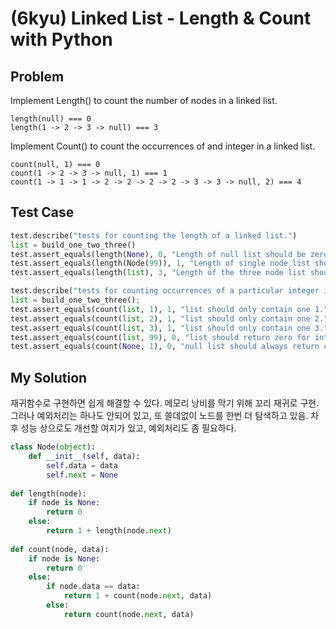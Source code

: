 # (6kyu) Linked List - Length & Count with Python

## Problem 

Implement Length() to count the number of nodes in a linked list.

```
length(null) === 0
length(1 -> 2 -> 3 -> null) === 3
```

Implement Count() to count the occurrences of and integer in a linked list.

```
count(null, 1) === 0
count(1 -> 2 -> 3 -> null, 1) === 1
count(1 -> 1 -> 1 -> 2 -> 2 -> 2 -> 2 -> 3 -> 3 -> null, 2) === 4
```

## Test Case

```python
test.describe("tests for counting the length of a linked list.")
list = build_one_two_three()
test.assert_equals(length(None), 0, "Length of null list should be zero.")
test.assert_equals(length(Node(99)), 1, "Length of single node list should be one.")
test.assert_equals(length(list), 3, "Length of the three node list should be three.")

test.describe("tests for counting occurrences of a particular integer in a linked list.")
list = build_one_two_three();
test.assert_equals(count(list, 1), 1, "list should only contain one 1.")
test.assert_equals(count(list, 2), 1, "list should only contain one 2.")
test.assert_equals(count(list, 3), 1, "list should only contain one 3.")
test.assert_equals(count(list, 99), 0, "list should return zero for integer not found in list.")
test.assert_equals(count(None, 1), 0, "null list should always return count of zero.")
```

## My Solution

재귀함수로 구현하면 쉽게 해결할 수 있다.
메모리 낭비를 막기 위해 꼬리 재귀로 구현. 그러나 예외처리는 하나도 안되어 있고, 또 쓸데없이 노드를 한번 더 탐색하고 있음.
차후 성능 상으로도 개선할 여지가 있고, 예외처리도 좀 필요하다.

```python
class Node(object):
    def __init__(self, data):
        self.data = data
        self.next = None
    
def length(node):
    if node is None:
        return 0
    else:
        return 1 + length(node.next)
  
def count(node, data):
    if node is None:
        return 0
    else:
        if node.data == data:
            return 1 + count(node.next, data)
        else:
            return count(node.next, data)
```